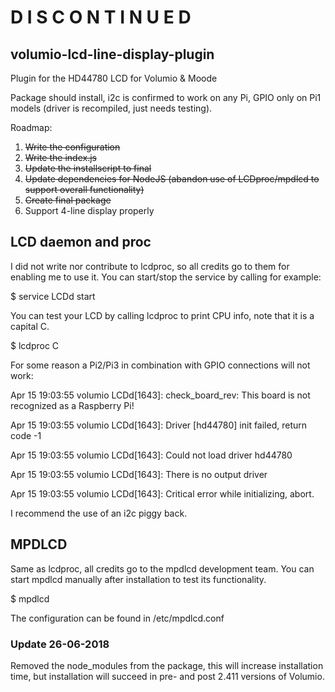 # D I S C O N T I N U E D

## volumio-lcd-line-display-plugin
Plugin for the HD44780 LCD for Volumio & Moode

Package should install, i2c is confirmed to work on any Pi, GPIO only on Pi1 models (driver is recompiled, just needs testing).

Roadmap:

1. ~~Write the configuration~~
2. ~~Write the index.js~~
3. ~~Update the installscript to final~~
4. ~~Update dependencies for NodeJS (abandon use of LCDproc/mpdlcd to support overall functionality)~~
5. ~~Create final package~~
6. Support 4-line display properly

## LCD daemon and proc

I did not write nor contribute to lcdproc, so all credits go to them for enabling me to use it.
You can start/stop the service by calling for example:

$ service LCDd start

You can test your LCD by calling lcdproc to print CPU info, note that it is a capital C.

$ lcdproc C

For some reason a Pi2/Pi3 in combination with GPIO connections will not work:

Apr 15 19:03:55 volumio LCDd[1643]: check_board_rev: This board is not recognized as a Raspberry Pi!

Apr 15 19:03:55 volumio LCDd[1643]: Driver [hd44780] init failed, return code -1

Apr 15 19:03:55 volumio LCDd[1643]: Could not load driver hd44780

Apr 15 19:03:55 volumio LCDd[1643]: There is no output driver

Apr 15 19:03:55 volumio LCDd[1643]: Critical error while initializing, abort.

I recommend the use of an i2c piggy back.

## MPDLCD

Same as lcdproc, all credits go to the mpdlcd development team. You can start mpdlcd manually after installation to test its functionality.

$ mpdlcd

The configuration can be found in /etc/mpdlcd.conf

### Update 26-06-2018

Removed the node_modules from the package, this will increase installation time, but installation will succeed in pre- and post 2.411 versions of Volumio.
